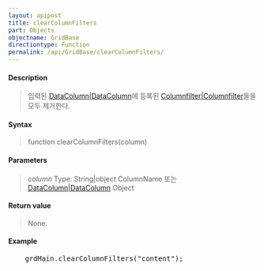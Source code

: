 ```yaml
---
layout: apipost
title: clearColumnFilters
part: Objects
objectname: GridBase
directiontype: Function
permalink: /api/GridBase/clearColumnFilters/
---
```



#### Description

> 입력된 [DataColumn|DataColumn](/api/GridBase/)에 등록된 [Columnfilter|Columnfilter](/api/GridBase/)들을 모두 제거한다.

#### Syntax

> function clearColumnFilters(column)

#### Parameters

> *column*
> Type: String|object
> ColumnName 또는 [DataColumn|DataColumn](/api/GridBase/) Object

#### Return value

> None.

#### Example

<pre class="prettyprint">
    grdMain.clearColumnFilters("content");
</pre>


